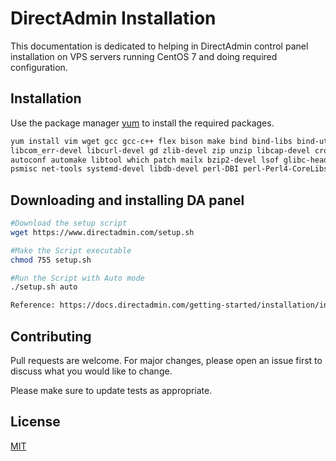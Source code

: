 # DirectAdmin Installation

This documentation is dedicated to helping in DirectAdmin control panel installation on VPS servers running CentOS 7 and doing required configuration. 
## Installation

Use the package manager [yum](https://wiki.centos.org/PackageManagement/Yum) to install the required packages.

```bash
yum install vim wget gcc gcc-c++ flex bison make bind bind-libs bind-utils openssl openssl-devel perl quota libaio \
libcom_err-devel libcurl-devel gd zlib-devel zip unzip libcap-devel cronie bzip2 cyrus-sasl-devel perl-ExtUtils-Embed \
autoconf automake libtool which patch mailx bzip2-devel lsof glibc-headers kernel-devel expat-devel \
psmisc net-tools systemd-devel libdb-devel perl-DBI perl-Perl4-CoreLibs perl-libwww-perl xfsprogs rsyslog logrotate crontabs file kernel-headers
```

## Downloading and installing DA panel 
```bash
#Download the setup script
wget https://www.directadmin.com/setup.sh

#Make the Script executable
chmod 755 setup.sh

#Run the Script with Auto mode
./setup.sh auto

Reference: https://docs.directadmin.com/getting-started/installation/installguide.html
```

## Contributing
Pull requests are welcome. For major changes, please open an issue first to discuss what you would like to change.

Please make sure to update tests as appropriate.

## License
[MIT](https://choosealicense.com/licenses/mit/)
